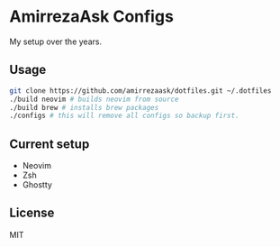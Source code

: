 # AmirrezaAsk Configs
My setup over the years.



## Usage
```bash
git clone https://github.com/amirrezaask/dotfiles.git ~/.dotfiles
./build neovim # builds neovim from source
./build brew # installs brew packages
./configs # this will remove all configs so backup first.
```

## Current setup
- Neovim
- Zsh
- Ghostty


## License
MIT
